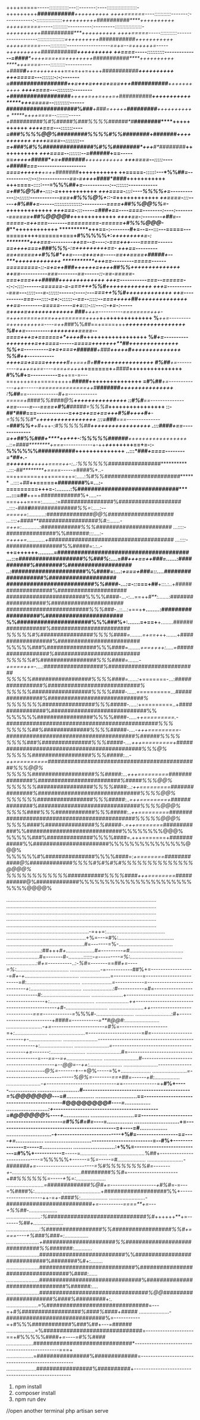 
++++=====-----:::::::::::::---::-------:----::::::::::::::::::::-+++++++++**###########***++++++++++
++++======----:::::::::::-------:------------:-:::::::::::::::::++++++++++**##########****++++++++++
+++++=====-----::::::::::----------:---------::::::::::::::::::-++++++++++**##########****++++++++++
+*+++=====-----:::::::::::-------------------::::::::::::::::::=+++++++++**###########***+++++++++++
+*++++=====----:::::::::::------------------==+=--=++++++=-----++++++++++**###########****++++++++++
****++====-----::::::::::--------------=*##*#****#****++*++===+==++++++++**###########****++++++++++
****+++====----::::::::::-----------+###**#***#***++=+++++*+++==+=++=++++**###########****++++++++++
****+++=====---:::::::-:-:-------=*#################*++=+++=++*+=+===+++***###########***+++++++++++
****++++====---:::::::::--------+#########*#########***+*++*++***=++=+++=+*##########****+++++++++++
*****+++=====--:::::::::------*#####################%###***+**#*##=+++++****#########****+++++++++++
*****++++====--::::::::-----+##########%#%#####%###%%%%###*#**##*#***********########****+++++++++++
******++++===---:::::::----=*****###%%%%@@%#########%%%%#%%###*#####**+******#######*****+++++++++++
******++++====--::::::::--=+***###%#%%##########***#####%#%%########*+++**#*########*****+++++++++++
*******+++====--:::::::--=#****#####*+==-----==****+*++++#####*******+=+****#*######*****+++++++++++
*******+++====--:::::----+##*#*##*===--------------------====++++++***+=++***#######*****+++++++++++
********++=====-::::::---*%%#**#*=-----------::--::------------==-=++++*####*####********+++++++++++
********+++====-:::::---=%%%##*+=-----------:--:::::::------------=+****##%@%#+-::::-=***+++++++++++
********+++====-::::----*%%%%*+=------------::-::::::------------===+***#%%%@%+::-=*****++++++++++++
*********++====-:::-----+#%##*+=------::::::::::::::::----------====+*##%%@@%%=-+*******++++++++++++
*********+++===-:::-----=*###+==----====--------:----:--------======+*##%@@@@#+*********++++++++++++
*********++++==-:--------+##*=--=====-=++===--------=========-======+*#%%%@@@*-*#*******++++++++++++
**********+++==-:--------**#+=--=--:::---=====---=====++++======+===+**#%%%%%+:*********+++++++++=-:
**********+++===---------++*==--=----:-===+++----=====------==++++===+###%%%*-:=********+++++++++==-
***********+++==---------==+=====++**#%%#*++=----=++=+=-----==++====+**#####*+--*******+++++++++++++
***********+++==---------=====------=========-::-=+=+*+###*++++++=++++*#**#%%**+*******+++++++++++++
************++==-----------===--------==------::-==-=====-===+*===+++***#####**********+++++++++++++
************+++=-----------===--======--:-:-::::-------======-=-===++**+%%#************+++++++++++++
************+++=-----------===---:::::---=-::::::------:----:---===++***%%#************+++++++++++++
*************++=-----------===---::::-=*+:-::::::--=*=--:::::--===++++*+##+************+++++++++++++
*************++==---------=====-----=+*=:::-:::---::-*+=-:-----=+++****+*=*************+++++++++++++
#*##*********+++=----------========+++-=+++=====+===+*++=======++*++***+**+************+++++++++++++
%*************++=---------=+++++++++=----=++##*#%%#*#*==+====+++******++*++************+++++++++++++
%*#***********++=----------++++++++====--====+++=+======+*++++**#*****++++************++++++++++++++
%#*************+=----------++++++++=++====------=====+++++++**##**********************++++++++++++++
%%*************+=----------=+=+===+*######****+*###*****+++++********#****************++++++++++++++
%%#************++-----------++++==+====+*+++++******#***++==+*#*+***##***************+++++++++++++++
#%#*#***********+=----------=+++=+==----===+=+++***++======+***+**####***************+++++++++++++++
#%%#************+=-----------=**++==-=---==+++++=++====+++++*****#####***************+++++++++++++++
=#%##***********+=-------------***++=------==============++*#***#######**************+++++++++++++++
:*%##************==-------------**#*+=------------=====+*###**#%%####@%**************+++++++++++++++
::#%#************==--------------****+==-----=---====+*#%#***####**#=%%%#***********++++++++++++++++
::-##*###********===-------------=*****++=++==+==+++*#%#++*++*#*+**-=%%%%#*+********++++++++++++++++
:::=#*##*********===--------------=*****##*********#%%*+**+*#*+++*-:#%%%%%##*******+++++++++++++++++
.:::*####********+==--------------=+*****+**##%%###**+*****++++*+-:*%%%%%######****+++++++++++++++++
..::=####********+===------------*+-++***++*+++********+++==+**=-:-%%%%%%###########**++++++++++++++
..:::*###********+====--------=*##+.-=++++++*****+++++====+*+-:..:%%%%%%################************
..:::-*##********+====-----=*####%+..-==++=====++++====++=:.....:*%#%%#######################*******
..::::+##********++=====+########%=...:-=========+++=-:........:*%##############################****
...:::=##********++=+############%+.....--===+++====:.........:=################%###################
..::::-###****#***##############%%=:.....:--====+=:...........:##############@@%####################
...::::+####**##################%#::.......-=++=:............:############%%%#######################
...::::-##*#############%%#######*:::....:-=++++=............+######################################
...::::-*#################%%#####=:.:..-**++=++++++.........=#######################################
...::=*###################%%###%*:....=##*+++==++###=......:###########%########%###################
..:*######################%%####=:...:****+===+*##*#=::....*###################%####################
##########################%%####-...:=-::*===+##**+:::.:..+###################%#####################
########################%%%%####-...-:...==++*#**:.......:###################%######################
#########################%%%###*-..::...:+==+**+........:###################%#######################
%%######################%%%###%+:.......=+==+**+........*##################%########################
%%%%%#%################%%%%####=........=+==+*++.......+##################%#########################
%%%%%###%###############%%%####=........*+==++++:.....=##################%##########################
%%%%%#%#################%%%####=.......-+====++=-....:##################%###########################
%%%%%##################%%%%####=......:*+=======-...:*################%############################%
%%%%%##################%%%%####-......=*=========...*################%#############################%
%%%%%%%################%%%#####-.....:*+=========..+################%#############################%%
%%%%%%#################%%%%####-.....+*+=========.-##############################################%%%
%%%%%##%##############%%%%#####-....-+++=========-#######################################%######%%%%
%%%%###%###############%%%#####-....+++=========+##############################################%%%@%
%%%%%##################%%%#####:...-++==========##############################################%%%@@%
%%%%%###################%%#####:...+++=========###############%#########################%#####%%%@@%
%%%%%%#################%%%%####:..:++=========###############%###############################%%%%@@%
%%%%%%#################%%%#####:..=++========+##############%###############################%%%%@@@%
%%%%####%%%############%%%#####:..++=========##############################################%%%%%@@@%
%%%%####%###############%%#####-.=++========*############%%#############################%%%%%%%%@@@%
%%%%%###%##############%%%%####=.+++=======+############%%#######################%%%%%%%%%%%%%%%@@@%
%%%%%%#%###############%%%%####=:*+========############@%#############%%%%#%#%#%#%%%%%%%%%%%%%%@@@@%
%%%%%%%%%%%%###########%%%%####+++========*###########@%#############%%%%%%%%%%%%%%%%%%%%%%%%%%@@@@%



....................................................................................................
....................................................................................................
....................................................................................................
....................................................................................................
....................................................................................................
.......................................................-=++=:.......................................
.....................................................+%=---=#%:.....................................
....................................................#=-------=%-....................................
.......................:##+++*#+...................#=---------=#....................................
......................*#=-------#-..........::::::-*=---------=%:...................................
....................:#+=---------*-..:-*%#*=-------==*##+=----=%:...................................
....................-*=-----------##%+=------------------=*#+-+*....................................
....................=*------------*=------------------------=*#:....................................
....................=*------------*=---------------------------+*:..................................
....................:#-----------=#=-----------------------------*#:................................
.....................*+--------------------------------------------+*:..............................
......................++---------------------------------------------+#-............................
.......................++----------------------------===------------=*%%%#-.........................
........................:#+------------------------+####*=-----------=**#@@#:.......................
........................-+=----------------------=#%*=--------------------=+*:......................
........................*=----------------------=#*=------------------------+-......................
.......................-*---------------------------------------------------+:......................
.......................*=-----------------------------------------+=-------*:.......................
.......................#=----------------------------------------=*---==--=+........................
.......................#-----------------------------------------*+--*@@=--++:......................
.......................*------------------------------*@%=-------*+--+@%-----=%+....................
.......................*=-----------------------------%@%=--------==+*##*=------+#:.................
.......................-+-----------------------------=*=--------------=+**#%+----*-................
........................#--------------------------------------------=%@@@@@@@*---=#................
........................==-------------------------------------------#@@@@@@@@#----*=...............
........................:+-------------------------------------------=#@@@@@@%*----*+...............
.........................==--------------------------------------------=#%%#=#=----*=...............
..........................+=------------------------------------------------=+----=#................
..........................-+--------------------------+%#=-----------------=*=----+=................
...........................*-------------------------=--#%+---------------=*-----=*.................
........................:+%%=---------------------------=#%%+-----------=**-----=*..................
........................*%##+----------------------------=%%%%%+------=*%=-----=#...................
........................-#######+=------------------------=%#%%%%%%%%#=-------+-....................
.........................#########%%#*=---------------------+#*#%%%%%%=-----+%=:....................
.........................=#############%@#+=-------------------+#%#*=-=---=%####%:..................
.........................+###################%%+--------------------++-=*+-####%*:..................
........................-##########################*+=----------====**+=---+%%##-...................
.......................:%##############################%#*++++++**+=-------*%##+....................
......................:%#################%%##################%%#+====----+%###%###=:................
......................+######################%%##############################%%#######*:............
......................##########################%%#############################%########%#+:........
......................#############################%###################################%####*:......
......................*###############################%################################%######*:....
......................#################################%@@#######################%####%#########*+:.
.....................=%###############################=---=+*#%##################%####%####*+*#####*
....................-##############################%=-----------=+#%%%############%###%##+---=######
...................=%##############################=--------------------==+#%%%%%####*+=----=#%%####
..................*##############################*----------------------------------------------===+
..................=################%#############=--------------------------------------------------
....................#################%##########+---------------------------------------------------

1. npm install
2. composer install
3. npm run dev

//open another terminal
php artisan serve
